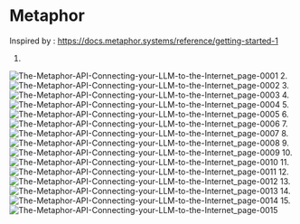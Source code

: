 # Metaphor

Inspired by : https://docs.metaphor.systems/reference/getting-started-1

1.
![The-Metaphor-API-Connecting-your-LLM-to-the-Internet_page-0001](https://github.com/Rakib-data-scientist/Metaphor/assets/137823730/9a356e6d-6b49-4542-992c-3ccf0e94bced)
2.
![The-Metaphor-API-Connecting-your-LLM-to-the-Internet_page-0002](https://github.com/Rakib-data-scientist/Metaphor/assets/137823730/94b55807-9f9d-4fe8-8f1f-626bf9477b2a)
3.
![The-Metaphor-API-Connecting-your-LLM-to-the-Internet_page-0003](https://github.com/Rakib-data-scientist/Metaphor/assets/137823730/08a64a35-a08d-4d75-b758-67dac1df947d)
4.
![The-Metaphor-API-Connecting-your-LLM-to-the-Internet_page-0004](https://github.com/Rakib-data-scientist/Metaphor/assets/137823730/6889e9da-52e7-40d6-8e30-53e0e244dcfb)
5.
![The-Metaphor-API-Connecting-your-LLM-to-the-Internet_page-0005](https://github.com/Rakib-data-scientist/Metaphor/assets/137823730/daf8f25a-a23c-4273-a7f0-91b599cf6656)
6.
![The-Metaphor-API-Connecting-your-LLM-to-the-Internet_page-0006](https://github.com/Rakib-data-scientist/Metaphor/assets/137823730/08c13be2-0560-42cb-a8b5-e4df080dc474)
7.
![The-Metaphor-API-Connecting-your-LLM-to-the-Internet_page-0007](https://github.com/Rakib-data-scientist/Metaphor/assets/137823730/13031ae9-63ec-4b84-9e95-e7fbe0caad35)
8.
![The-Metaphor-API-Connecting-your-LLM-to-the-Internet_page-0008](https://github.com/Rakib-data-scientist/Metaphor/assets/137823730/56d3f3f6-f073-43d9-830f-156f118d4af6)
9.
![The-Metaphor-API-Connecting-your-LLM-to-the-Internet_page-0009](https://github.com/Rakib-data-scientist/Metaphor/assets/137823730/5e1706e2-e5eb-4cb8-a12b-353590540b11)
10.
![The-Metaphor-API-Connecting-your-LLM-to-the-Internet_page-0010](https://github.com/Rakib-data-scientist/Metaphor/assets/137823730/ef396799-3a97-45d4-bda8-36c54aed0b4c)
11.
![The-Metaphor-API-Connecting-your-LLM-to-the-Internet_page-0011](https://github.com/Rakib-data-scientist/Metaphor/assets/137823730/f876bf52-3d24-42d4-8cb1-1fd2758de9c2)
12.
![The-Metaphor-API-Connecting-your-LLM-to-the-Internet_page-0012](https://github.com/Rakib-data-scientist/Metaphor/assets/137823730/e1325b5c-323c-40b3-8685-c3a9136cf991)
13.
![The-Metaphor-API-Connecting-your-LLM-to-the-Internet_page-0013](https://github.com/Rakib-data-scientist/Metaphor/assets/137823730/70bcee26-fafd-417b-aef2-0b5dcae03a1c)
14.
![The-Metaphor-API-Connecting-your-LLM-to-the-Internet_page-0014](https://github.com/Rakib-data-scientist/Metaphor/assets/137823730/85ca0187-3576-4c65-8888-6ea9263b76d1)
15.
![The-Metaphor-API-Connecting-your-LLM-to-the-Internet_page-0015](https://github.com/Rakib-data-scientist/Metaphor/assets/137823730/ba1f9ac6-6650-4989-a19c-e72a6a67342a)

